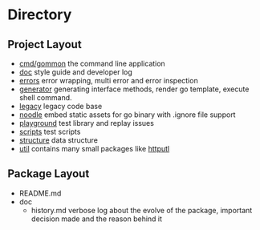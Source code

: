 # Directory

## Project Layout

- [cmd/gommon](cmd/gommon) the command line application
- [doc](doc) style guide and developer log
- [errors](errors) error wrapping, multi error and error inspection
- [generator](generator) generating interface methods, render go template, execute shell command.
- [legacy](legacy) legacy code base
- [noodle](noodle) embed static assets for go binary with .ignore file support
- [playground](playground) test library and replay issues
- [scripts](scripts) test scripts
- [structure](structure) data structure
- [util](util) contains many small packages like [httputl](util/httputil)

## Package Layout

- README.md 
- doc
  - history.md verbose log about the evolve of the package, important decision made and the reason behind it